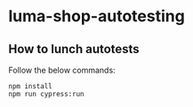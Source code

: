 # luma-shop-autotesting

## How to lunch autotests
Follow the below commands:

```
npm install
npm run cypress:run
```